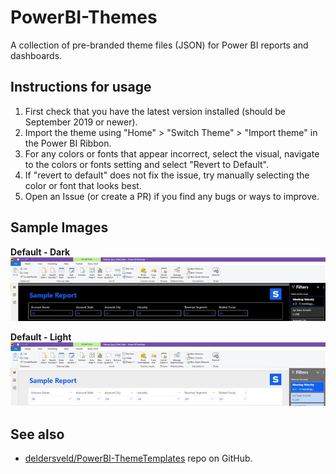 # PowerBI-Themes

A collection of pre-branded theme files (JSON) for Power BI reports and dashboards.

## Instructions for usage

1. First check that you have the latest version installed (should be September 2019 or newer).
2. Import the theme using "Home" > "Switch Theme" > "Import theme" in the Power BI Ribbon.
3. For any colors or fonts that appear incorrect, select the visual, navigate to the colors or fonts setting and select "Revert to Default".
4. If "revert to default" does not fix the issue, try manually selecting the color or font that looks best.
5. Open an Issue (or create a PR) if you find any bugs or ways to improve.

## Sample Images

**Default - Dark**
![Default Dark](themes/Default%20-%20Dark%20-%20Sample.jpg)

**Default - Light**
![Default Light](themes/Default%20-%20Light%20-%20Sample.jpg)

## See also

* [deldersveld/PowerBI-ThemeTemplates](https://github.com/deldersveld/PowerBI-ThemeTemplates) repo on GitHub.
